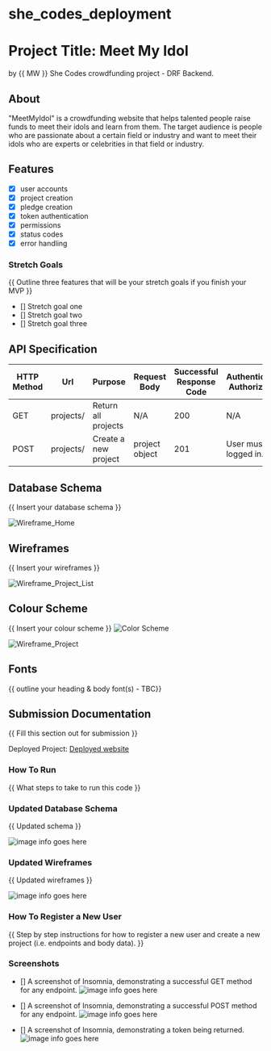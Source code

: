 # she_codes_deployment

# Project Title: Meet My Idol
by {{ MW }}
She Codes crowdfunding project - DRF Backend.

## About
 "MeetMyIdol" is a crowdfunding website that helps talented people raise funds to meet their idols and learn from them.
 The target audience is people who are passionate about a certain field or industry and want to meet their idols who are experts or celebrities in that field or industry.

## Features
* [x] user accounts
* [x] project creation
* [x] pledge creation        
* [x] token authentication
* [x] permissions
* [x] status codes
* [x] error handling

### Stretch Goals
{{ Outline three features that will be your stretch goals if you finish your MVP }}

* [] Stretch goal one
* [] Stretch goal two
* [] Stretch goal three

## API Specification

| HTTP Method | Url | Purpose | Request Body | Successful Response Code | Authentication <br /> Authorization
| --- | ------- | ------ | ---- | -----| ----|
| GET | projects/ | Return all projects | N/A | 200 | N/A |
| POST | projects/ | Create a new project | project object | 201 | User must be logged in. |

## Database Schema
{{ Insert your database schema }}

![Wireframe_Home](Images/Wireframe_Home.png)

## Wireframes
{{ Insert your wireframes }}

![Wireframe_Project_List](Images/Wireframe_ProjectList.png)

## Colour Scheme
{{ Insert your colour scheme }}
![Color Scheme](Images/Color_Scheme.png)

![Wireframe_Project](Images/Wireframe_Project.png)

## Fonts
{{ outline your heading & body font(s) - TBC}}

## Submission Documentation
{{ Fill this section out for submission }}

Deployed Project: [Deployed website](http://linkhere.com/)

### How To Run
{{ What steps to take to run this code }}

### Updated Database Schema
{{ Updated schema }}

![image info goes here](./docs/image.png)

### Updated Wireframes
{{  Updated wireframes }}

![image info goes here](./docs/image.png)

### How To Register a New User
{{ Step by step instructions for how to register a new user and create a new project (i.e. endpoints and body data). }}

### Screenshots
* [] A screenshot of Insomnia, demonstrating a successful GET method for any endpoint.
![image info goes here](./docs/image.png)

* [] A screenshot of Insomnia, demonstrating a successful POST method for any endpoint.
![image info goes here](./docs/image.png)

* [] A screenshot of Insomnia, demonstrating a token being returned.
![image info goes here](./docs/image.png)